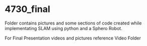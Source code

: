 # 4730_final

Folder contains pictures and some sections of code created while implementating SLAM using python and a Sphero Robot.

For Final Presentation videos and pictures reference Video Folder
